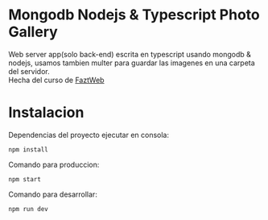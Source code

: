 # Mongodb Nodejs & Typescript Photo Gallery
Web server app(solo back-end) escrita en typescript usando mongodb & nodejs, usamos tambien multer para guardar las imagenes en una carpeta del servidor.<br> Hecha del curso de [FaztWeb](https://www.youtube.com/watch?v=OMBwyCNmoPY&t=1981s)

# Instalacion 
Dependencias del proyecto ejecutar en consola:
```
npm install 
```
Comando para produccion:
```
npm start
```
Comando para desarrollar:
```
npm run dev
```
